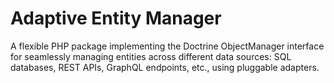 # Adaptive Entity Manager
A flexible PHP package implementing the Doctrine ObjectManager interface for seamlessly managing entities across different data sources: SQL databases, REST APIs, GraphQL endpoints, etc., using pluggable adapters.
